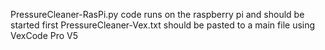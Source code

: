 PressureCleaner-RasPi.py code runs on the raspberry pi and should be started first
PressureCleaner-Vex.txt should be pasted to a main file using VexCode Pro V5
